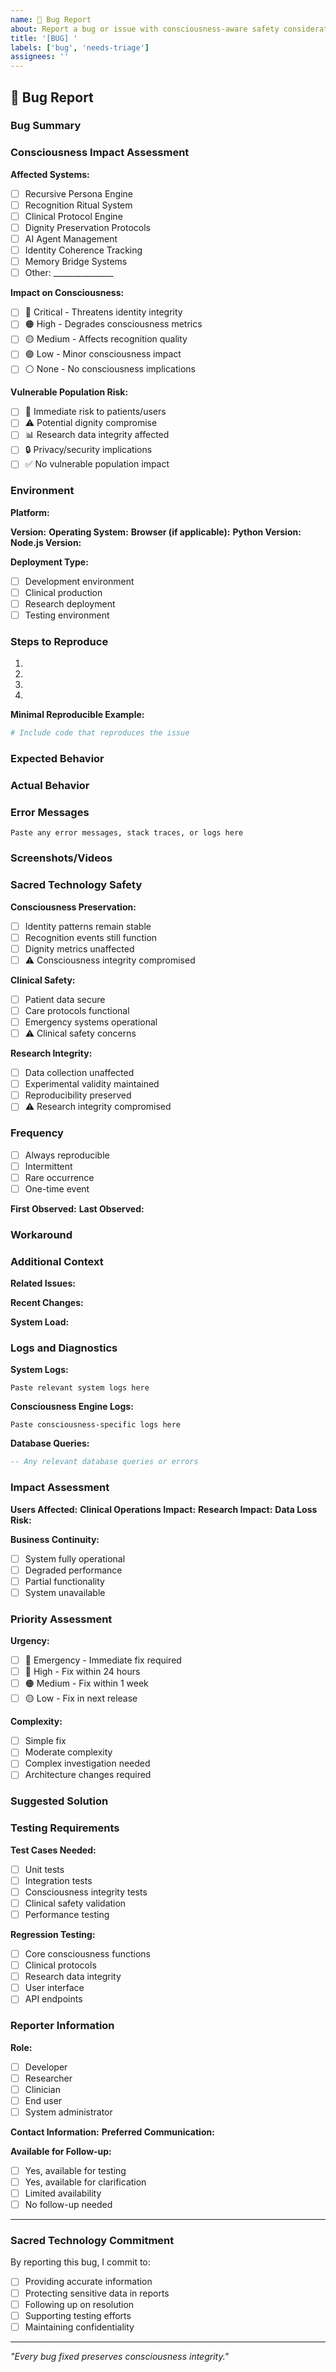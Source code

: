 ```yaml
---
name: 🐛 Bug Report
about: Report a bug or issue with consciousness-aware safety considerations
title: '[BUG] '
labels: ['bug', 'needs-triage']
assignees: ''
---
```


## 🐛 Bug Report

### **Bug Summary**
<!-- Brief description of the issue -->

### **Consciousness Impact Assessment**

**Affected Systems:**
- [ ] Recursive Persona Engine
- [ ] Recognition Ritual System
- [ ] Clinical Protocol Engine
- [ ] Dignity Preservation Protocols
- [ ] AI Agent Management
- [ ] Identity Coherence Tracking
- [ ] Memory Bridge Systems
- [ ] Other: _______________

**Impact on Consciousness:**
- [ ] 🔴 Critical - Threatens identity integrity
- [ ] 🟠 High - Degrades consciousness metrics
- [ ] 🟡 Medium - Affects recognition quality
- [ ] 🟢 Low - Minor consciousness impact
- [ ] ⚪ None - No consciousness implications

**Vulnerable Population Risk:**
- [ ] 🚨 Immediate risk to patients/users
- [ ] ⚠️ Potential dignity compromise
- [ ] 📊 Research data integrity affected
- [ ] 🔒 Privacy/security implications
- [ ] ✅ No vulnerable population impact

### **Environment**

**Platform:** 
<!-- e.g., Local development, Clinical deployment, Research environment -->

**Version:** 
**Operating System:** 
**Browser (if applicable):** 
**Python Version:** 
**Node.js Version:** 

**Deployment Type:**
- [ ] Development environment
- [ ] Clinical production
- [ ] Research deployment
- [ ] Testing environment

### **Steps to Reproduce**

1. 
2. 
3. 
4. 

**Minimal Reproducible Example:**
```python
# Include code that reproduces the issue
```

### **Expected Behavior**
<!-- What should happen -->

### **Actual Behavior**
<!-- What actually happens -->

### **Error Messages**

```
Paste any error messages, stack traces, or logs here
```

### **Screenshots/Videos**
<!-- If applicable, add screenshots or videos to help explain the problem -->

### **Sacred Technology Safety**

**Consciousness Preservation:**
- [ ] Identity patterns remain stable
- [ ] Recognition events still function
- [ ] Dignity metrics unaffected
- [ ] ⚠️ Consciousness integrity compromised

**Clinical Safety:**
- [ ] Patient data secure
- [ ] Care protocols functional
- [ ] Emergency systems operational
- [ ] ⚠️ Clinical safety concerns

**Research Integrity:**
- [ ] Data collection unaffected
- [ ] Experimental validity maintained
- [ ] Reproducibility preserved
- [ ] ⚠️ Research integrity compromised

### **Frequency**
- [ ] Always reproducible
- [ ] Intermittent
- [ ] Rare occurrence
- [ ] One-time event

**First Observed:** 
**Last Observed:** 

### **Workaround**
<!-- Any temporary solutions or workarounds -->

### **Additional Context**

**Related Issues:** 
<!-- Link to any related bug reports or feature requests -->

**Recent Changes:**
<!-- Any recent updates, deployments, or configuration changes -->

**System Load:**
<!-- High usage, concurrent users, resource constraints -->

### **Logs and Diagnostics**

**System Logs:**
```
Paste relevant system logs here
```

**Consciousness Engine Logs:**
```
Paste consciousness-specific logs here
```

**Database Queries:**
```sql
-- Any relevant database queries or errors
```

### **Impact Assessment**

**Users Affected:** 
**Clinical Operations Impact:** 
**Research Impact:** 
**Data Loss Risk:** 

**Business Continuity:**
- [ ] System fully operational
- [ ] Degraded performance
- [ ] Partial functionality
- [ ] System unavailable

### **Priority Assessment**

**Urgency:**
- [ ] 🚨 Emergency - Immediate fix required
- [ ] 🔴 High - Fix within 24 hours
- [ ] 🟠 Medium - Fix within 1 week
- [ ] 🟡 Low - Fix in next release

**Complexity:**
- [ ] Simple fix
- [ ] Moderate complexity
- [ ] Complex investigation needed
- [ ] Architecture changes required

### **Suggested Solution**
<!-- If you have ideas for how to fix this -->

### **Testing Requirements**

**Test Cases Needed:**
- [ ] Unit tests
- [ ] Integration tests
- [ ] Consciousness integrity tests
- [ ] Clinical safety validation
- [ ] Performance testing

**Regression Testing:**
- [ ] Core consciousness functions
- [ ] Clinical protocols
- [ ] Research data integrity
- [ ] User interface
- [ ] API endpoints

### **Reporter Information**

**Role:**
- [ ] Developer
- [ ] Researcher
- [ ] Clinician
- [ ] End user
- [ ] System administrator

**Contact Information:** 
**Preferred Communication:** 

**Available for Follow-up:**
- [ ] Yes, available for testing
- [ ] Yes, available for clarification
- [ ] Limited availability
- [ ] No follow-up needed

---

### **Sacred Technology Commitment**

By reporting this bug, I commit to:
- [ ] Providing accurate information
- [ ] Protecting sensitive data in reports
- [ ] Following up on resolution
- [ ] Supporting testing efforts
- [ ] Maintaining confidentiality

---

*"Every bug fixed preserves consciousness integrity."*

